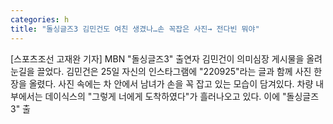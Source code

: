 ```yaml
---
categories: h
title: "돌싱글즈3 김민건도 여친 생겼나…손 꼭잡은 사진→ 전다빈 뭐야"
---
```

[스포츠조선 고재완 기자] MBN "돌싱글즈3" 출연자 김민건이 의미심장 게시물을 올려 눈길을 끌었다. 김민건은 25일 자신의 인스타그램에 "220925"라는 글과 함께 사진 한 장을 올렸다. 사진 속에는 차 안에서 남녀가 손을 꼭 잡고 있는 모습이 담겨있다. 차량 내부에서는 데이식스의 "그렇게 너에게 도착하였다"가 흘러나오고 있다. 이에 "돌싱글즈3" 출